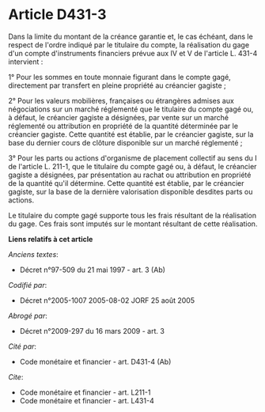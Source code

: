 # Article D431-3

Dans la limite du montant de la créance garantie et, le cas échéant, dans le respect de l'ordre indiqué par le titulaire du
compte, la réalisation du gage d'un compte d'instruments financiers prévue aux IV et V de l'article L. 431-4 intervient :

1° Pour les sommes en toute monnaie figurant dans le compte gagé, directement par transfert en pleine propriété au créancier
gagiste ;

2° Pour les valeurs mobilières, françaises ou étrangères admises aux négociations sur un marché réglementé que le titulaire
du compte gagé ou, à défaut, le créancier gagiste a désignées, par vente sur un marché réglementé ou attribution en propriété
de la quantité déterminée par le créancier gagiste. Cette quantité est établie, par le créancier gagiste, sur la base du
dernier cours de clôture disponible sur un marché réglementé ;

3° Pour les parts ou actions d'organisme de placement collectif au sens du I de l'article L. 211-1, que le titulaire du
compte gagé ou, à défaut, le créancier gagiste a désignées, par présentation au rachat ou attribution en propriété de la
quantité qu'il détermine. Cette quantité est établie, par le créancier gagiste, sur la base de la dernière valorisation
disponible desdites parts ou actions.

Le titulaire du compte gagé supporte tous les frais résultant de la réalisation du gage. Ces frais sont imputés sur le
montant résultant de cette réalisation.

**Liens relatifs à cet article**

_Anciens textes_:

  - Décret n°97-509 du 21 mai 1997 - art. 3 (Ab)

_Codifié par_:

  - Décret n°2005-1007 2005-08-02 JORF 25 août 2005

_Abrogé par_:

  - Décret n°2009-297 du 16 mars 2009 - art. 3

_Cité par_:

  - Code monétaire et financier - art. D431-4 (Ab)

_Cite_:

  - Code monétaire et financier - art. L211-1
  - Code monétaire et financier - art. L431-4
